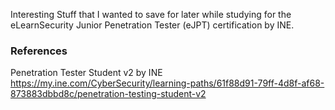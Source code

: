 Interesting Stuff that I wanted to save for later while studying for the eLearnSecurity Junior Penetration Tester (eJPT) certification by INE.

### References
Penetration Tester Student v2 by INE  
https://my.ine.com/CyberSecurity/learning-paths/61f88d91-79ff-4d8f-af68-873883dbbd8c/penetration-testing-student-v2

